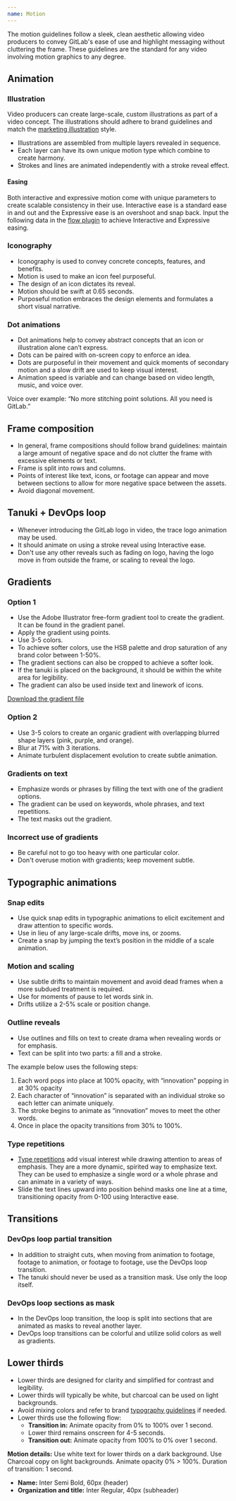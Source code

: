 ```yaml
---
name: Motion
---
```


The motion guidelines follow a sleek, clean aesthetic allowing video producers to convey GitLab's ease of use and highlight messaging without cluttering the frame. These guidelines are the standard for any video involving motion graphics to any degree.

## Animation

### Illustration

Video producers can create large-scale, custom illustrations as part of a video concept. The illustrations should adhere to brand guidelines and match the [marketing illustration](/brand-design/marketing-illustrations) style.
- Illustrations are assembled from multiple layers revealed in sequence.
- Each layer can have its own unique motion type which combine to create harmony.
- Strokes and lines are animated independently with a stroke reveal effect.

<figure-img alt="Deconstructed layered illustration animation example with motion details" label="Illustration animation example" src="/img/brand/illustration-animation-deconstructed.png"></figure-img>

<vimeo-player title="Illustration" video-id="791344150"></vimeo-player>

#### Easing

Both interactive and expressive motion come with unique parameters to create scalable consistency in their use. Interactive ease is a standard ease in and out and the Expressive ease is an overshoot and snap back. Input the following data in the [flow plugin](https://aescripts.com/flow/) to achieve Interactive and Expressive easing.

<figure-img alt="Illustration easing example with After Effects specs" label="Illustration easing example" src="/img/brand/illustration-easing-specs.svg" width="480"></figure-img>

### Iconography

- Iconography is used to convey concrete concepts, features, and benefits.
- Motion is used to make an icon feel purposeful.
- The design of an icon dictates its reveal.
- Motion should be swift at 0.65 seconds.
- Purposeful motion embraces the design elements and formulates a short visual narrative.

<vimeo-player video-id="791341802"></vimeo-player>

### Dot animations

- Dot animations help to convey abstract concepts that an icon or illustration alone can’t express.
- Dots can be paired with on-screen copy to enforce an idea.
- Dots are purposeful in their movement and quick moments of secondary motion and a slow drift are used to keep visual interest.
- Animation speed is variable and can change based on video length, music, and voice over.

Voice over example: “No more stitching point solutions. All you need is GitLab.”

<vimeo-player title="Dot animations" video-id="791329958"></vimeo-player>

## Frame composition

- In general, frame compositions should follow brand guidelines: maintain a large amount of negative space and do not clutter the frame with excessive elements or text.
- Frame is split into rows and columns.
- Points of interest like text, icons, or footage can appear and move between sections to allow for more negative space between the assets.
- Avoid diagonal movement.

<vimeo-player title="Frame composition" video-id="791336183"></vimeo-player>

## Tanuki + DevOps loop

- Whenever introducing the GitLab logo in video, the trace logo animation may be used.
- It should animate on using a stroke reveal using Interactive ease.
- Don't use any other reveals such as fading on logo, having the logo move in from outside the frame, or scaling to reveal the logo.

<vimeo-player title="Tanuki" video-id="791334272"></vimeo-player>

## Gradients

### Option 1

- Use the Adobe Illustrator free-form gradient tool to create the gradient. It can be found in the gradient panel.
- Apply the gradient using points.
- Use 3-5 colors.
- To achieve softer colors, use the HSB palette and drop saturation of any brand color between 1-50%.
- The gradient sections can also be cropped to achieve a softer look.
- If the tanuki is placed on the background, it should be within the white area for legibility.
- The gradient can also be used inside text and linework of icons.

[Download the gradient file](https://drive.google.com/file/d/13PPVVsDp6ySALH-14pQrzcDXYWD6qRwU/view) 

<figure-img alt="4 color, soft gradient example with motion details" label="Gradient example" src="/img/brand/gradient-1.png"></figure-img>

### Option 2

- Use 3-5 colors to create an organic gradient with overlapping blurred shape layers (pink, purple, and orange).
- Blur at 71% with 3 iterations.
- Animate turbulent displacement evolution to create subtle animation.

<figure-img alt="3-5 color, organic gradient example with subtle animation" label="Gradient example" src="/img/brand/gradient-2.png"></figure-img>

### Gradients on text

- Emphasize words or phrases by filling the text with one of the gradient options.
- The gradient can be used on keywords, whole phrases, and text repetitions.
- The text masks out the gradient.

<figure-img alt="Example of gradient masked over text" label="Gradient text example" src="/img/brand/gradient-type.png"></figure-img>

### Incorrect use of gradients

- Be careful not to go too heavy with one particular color.
- Don't overuse motion with gradients; keep movement subtle.

## Typographic animations

### Snap edits

- Use quick snap edits in typographic animations to elicit excitement and draw attention to specific words.
- Use in lieu of any large-scale drifts, move ins, or zooms.
- Create a snap by jumping the text’s position in the middle of a scale animation.

<vimeo-player title="Snap edits" video-id="791341810"></vimeo-player>

### Motion and scaling

- Use subtle drifts to maintain movement and avoid dead frames when a more subdued treatment is required.
- Use for moments of pause to let words sink in.
- Drifts utilize a 2-5% scale or position change.

<vimeo-player title="Drifts" video-id="791341794"></vimeo-player>

### Outline reveals

- Use outlines and fills on text to create drama when revealing words or for emphasis.
- Text can be split into two parts: a fill and a stroke.

The example below uses the following steps:

1. Each word pops into place at 100% opacity, with  “innovation” popping in at 30% opacity
1. Each character of “innovation” is separated with an individual stroke so each letter can animate uniquely.
1. The stroke begins to animate as “innovation” moves to meet the other words.
1. Once in place the opacity transitions from 30% to 100%.

<figure-img alt="Three frames showing text revealed by a stroke outline" label="Outline reveals example" src="/img/brand/outline-reveal-tech-spec.png"></figure-img>

<vimeo-player title="Text outlines" video-id="791331656"></vimeo-player>

### Type repetitions

- [Type repetitions](/brand-design/typography#type-repetitions) add visual interest while drawing attention to areas of emphasis. They are a more dynamic, spirited way to emphasize text. They can be used to emphasize a single word or a whole phrase and can animate in a variety of ways.
- Slide the text lines upward into position behind masks one line at a time, transitioning opacity from 0-100 using Interactive ease.

<vimeo-player title="Type repetitions" video-id="791340089"></vimeo-player>

<figure-img alt="Type repetition with breakdown specs" label="Type repetitions" src="/img/brand/type-repetition-motion.svg"></figure-img>

<vimeo-player title="Type repetitions" video-id="791340089"></vimeo-player>

## Transitions

### DevOps loop partial transition

- In addition to straight cuts, when moving from animation to footage, footage to animation, or footage to footage, use the DevOps loop transition.
- The tanuki should never be used as a transition mask. Use only the loop itself.

<vimeo-player title="Partial transition" video-id="791341092"></vimeo-player>

### DevOps loop sections as mask

- In the DevOps loop transition, the loop is split into sections that are animated as masks to reveal another layer.
- DevOps loop transitions can be colorful and utilize solid colors as well as gradients.

<vimeo-player title="Masked transition" video-id="795681210"></vimeo-player>

## Lower thirds

- Lower thirds are designed for clarity and simplified for contrast and legibility.
- Lower thirds will typically be white, but charcoal can be used on light backgrounds.
- Avoid mixing colors and refer to brand [typography guidelines](https://design.gitlab.com/brand-design/typography) if needed.
- Lower thirds use the following flow:
  - **Transition in:** Animate opacity from 0% to 100% over 1 second.
  - Lower third remains onscreen for 4-5 seconds. 
  - **Transition out:** Animate opacity from 100% to 0% over 1 second.

<vimeo-player title="Masked transition" video-id="791331388"></vimeo-player>

<figure-img alt="Lower thirds motion example with specs" label="Lower thirds example" src="/img/brand/lower-thirds-sample.png"></figure-img>

**Motion details:** Use white text for lower thirds on a dark background. Use Charcoal copy on light backgrounds. Animate opacity 0% > 100%. Duration of transition: 1 second.
- **Name:** Inter Semi Bold, 60px (header)
- **Organization and title:** Inter Regular, 40px (subheader)


